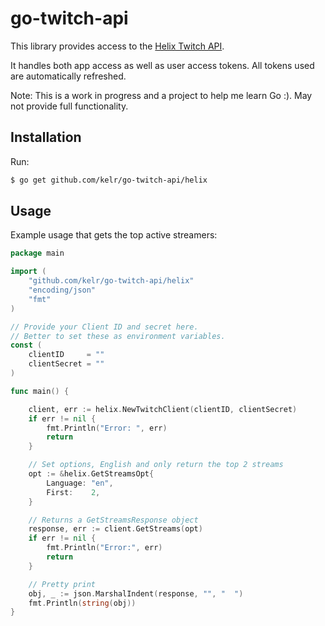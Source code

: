 # go-twitch-api

This library provides access to the [Helix Twitch API](https://dev.twitch.tv/docs/api/reference).

It handles both app access as well as user access tokens. All tokens used are automatically refreshed.

Note: This is a work in progress and a project to help me learn Go :). May not provide full functionality.

## Installation

Run:

```bash
$ go get github.com/kelr/go-twitch-api/helix
```

## Usage
Example usage that gets the top active streamers:

```go
package main

import (
	"github.com/kelr/go-twitch-api/helix"
	"encoding/json"
	"fmt"
)

// Provide your Client ID and secret here.
// Better to set these as environment variables.
const (
	clientID     = ""
	clientSecret = ""
)

func main() {

	client, err := helix.NewTwitchClient(clientID, clientSecret)
	if err != nil {
		fmt.Println("Error: ", err)
		return
	}

	// Set options, English and only return the top 2 streams
	opt := &helix.GetStreamsOpt{
		Language: "en",
		First:    2,
	}

	// Returns a GetStreamsResponse object
	response, err := client.GetStreams(opt)
	if err != nil {
		fmt.Println("Error:", err)
		return
	}

	// Pretty print
	obj, _ := json.MarshalIndent(response, "", "  ")
	fmt.Println(string(obj))
}

```
